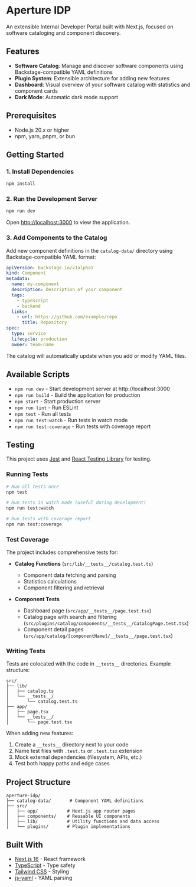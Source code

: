 # Aperture IDP

An extensible Internal Developer Portal built with Next.js, focused on software cataloging and component discovery.

## Features

- **Software Catalog**: Manage and discover software components using Backstage-compatible YAML definitions
- **Plugin System**: Extensible architecture for adding new features
- **Dashboard**: Visual overview of your software catalog with statistics and component cards
- **Dark Mode**: Automatic dark mode support

## Prerequisites

- Node.js 20.x or higher
- npm, yarn, pnpm, or bun

## Getting Started

### 1. Install Dependencies

```bash
npm install
```

### 2. Run the Development Server

```bash
npm run dev
```

Open [http://localhost:3000](http://localhost:3000) to view the application.

### 3. Add Components to the Catalog

Add new component definitions in the `catalog-data/` directory using Backstage-compatible YAML format:

```yaml
apiVersion: backstage.io/v1alpha1
kind: Component
metadata:
  name: my-component
  description: Description of your component
  tags:
    - typescript
    - backend
  links:
    - url: https://github.com/example/repo
      title: Repository
spec:
  type: service
  lifecycle: production
  owner: team-name
```

The catalog will automatically update when you add or modify YAML files.

## Available Scripts

- `npm run dev` - Start development server at http://localhost:3000
- `npm run build` - Build the application for production
- `npm start` - Start production server
- `npm run lint` - Run ESLint
- `npm test` - Run all tests
- `npm run test:watch` - Run tests in watch mode
- `npm run test:coverage` - Run tests with coverage report

## Testing

This project uses [Jest](https://jestjs.io/) and [React Testing Library](https://testing-library.com/react) for testing.

### Running Tests

```bash
# Run all tests once
npm test

# Run tests in watch mode (useful during development)
npm run test:watch

# Run tests with coverage report
npm run test:coverage
```

### Test Coverage

The project includes comprehensive tests for:

- **Catalog Functions** (`src/lib/__tests__/catalog.test.ts`)
  - Component data fetching and parsing
  - Statistics calculations
  - Component filtering and retrieval

- **Component Tests** 
  - Dashboard page (`src/app/__tests__/page.test.tsx`)
  - Catalog page with search and filtering (`src/plugins/catalog/components/__tests__/CatalogPage.test.tsx`)
  - Component detail pages (`src/app/catalog/[componentName]/__tests__/page.test.tsx`)

### Writing Tests

Tests are colocated with the code in `__tests__` directories. Example structure:

```
src/
├── lib/
│   ├── catalog.ts
│   └── __tests__/
│       └── catalog.test.ts
├── app/
│   ├── page.tsx
│   └── __tests__/
│       └── page.test.tsx
```

When adding new features:
1. Create a `__tests__` directory next to your code
2. Name test files with `.test.ts` or `.test.tsx` extension
3. Mock external dependencies (filesystem, APIs, etc.)
4. Test both happy paths and edge cases

## Project Structure

```
aperture-idp/
├── catalog-data/       # Component YAML definitions
├── src/
│   ├── app/           # Next.js app router pages
│   ├── components/    # Reusable UI components
│   ├── lib/           # Utility functions and data access
│   └── plugins/       # Plugin implementations
```

## Built With

- [Next.js 16](https://nextjs.org) - React framework
- [TypeScript](https://www.typescriptlang.org/) - Type safety
- [Tailwind CSS](https://tailwindcss.com/) - Styling
- [js-yaml](https://github.com/nodeca/js-yaml) - YAML parsing
